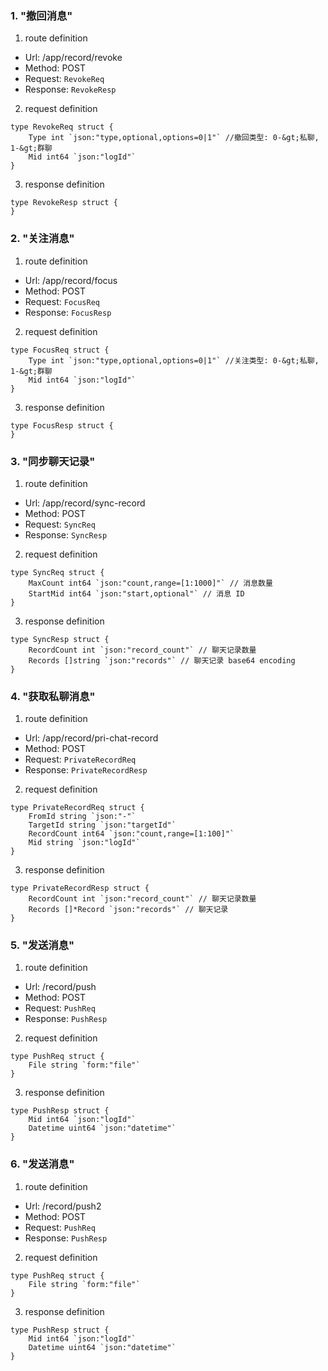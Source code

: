 ### 1. "撤回消息"

1. route definition

- Url: /app/record/revoke
- Method: POST
- Request: `RevokeReq`
- Response: `RevokeResp`

2. request definition



```golang
type RevokeReq struct {
	Type int `json:"type,optional,options=0|1"` //撤回类型: 0-&gt;私聊, 1-&gt;群聊
	Mid int64 `json:"logId"`
}
```


3. response definition



```golang
type RevokeResp struct {
}
```

### 2. "关注消息"

1. route definition

- Url: /app/record/focus
- Method: POST
- Request: `FocusReq`
- Response: `FocusResp`

2. request definition



```golang
type FocusReq struct {
	Type int `json:"type,optional,options=0|1"` //关注类型: 0-&gt;私聊, 1-&gt;群聊
	Mid int64 `json:"logId"`
}
```


3. response definition



```golang
type FocusResp struct {
}
```

### 3. "同步聊天记录"

1. route definition

- Url: /app/record/sync-record
- Method: POST
- Request: `SyncReq`
- Response: `SyncResp`

2. request definition



```golang
type SyncReq struct {
	MaxCount int64 `json:"count,range=[1:1000]"` // 消息数量
	StartMid int64 `json:"start,optional"` // 消息 ID
}
```


3. response definition



```golang
type SyncResp struct {
	RecordCount int `json:"record_count"` // 聊天记录数量
	Records []string `json:"records"` // 聊天记录 base64 encoding
}
```

### 4. "获取私聊消息"

1. route definition

- Url: /app/record/pri-chat-record
- Method: POST
- Request: `PrivateRecordReq`
- Response: `PrivateRecordResp`

2. request definition



```golang
type PrivateRecordReq struct {
	FromId string `json:"-"`
	TargetId string `json:"targetId"`
	RecordCount int64 `json:"count,range=[1:100]"`
	Mid string `json:"logId"`
}
```


3. response definition



```golang
type PrivateRecordResp struct {
	RecordCount int `json:"record_count"` // 聊天记录数量
	Records []*Record `json:"records"` // 聊天记录
}
```

### 5. "发送消息"

1. route definition

- Url: /record/push
- Method: POST
- Request: `PushReq`
- Response: `PushResp`

2. request definition



```golang
type PushReq struct {
	File string `form:"file"`
}
```


3. response definition



```golang
type PushResp struct {
	Mid int64 `json:"logId"`
	Datetime uint64 `json:"datetime"`
}
```

### 6. "发送消息"

1. route definition

- Url: /record/push2
- Method: POST
- Request: `PushReq`
- Response: `PushResp`

2. request definition



```golang
type PushReq struct {
	File string `form:"file"`
}
```


3. response definition



```golang
type PushResp struct {
	Mid int64 `json:"logId"`
	Datetime uint64 `json:"datetime"`
}
```

